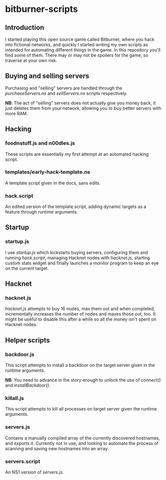 # bitburner-scripts

## Introduction

I started playing this open source game called Bitburner, where you hack into fictional networks, and quickly I started writing my own scripts as intended for automating different things in the game. In this repository you'll find some of them. There may or may not be spoilers for the game, so traverse at your own risk.

## Buying and selling servers

Purchasing and "selling" servers are handled through the _purchaseServers.ns_ and _sellServers.ns_ scripts respectively.

**NB**: The act of "selling" servers does not actually give you money back, it just deletes them from your network, allowing you to buy better servers with more RAM.

## Hacking

### foodnstuff.js and n00dles.js

These scripts are essentially my first attempt at an automated hacking script.

### templates/early-hack-template.ns

A template script given in the docs, sans edits.

### hack.script

An edited version of the template script, adding dynamic targets as a feature through runtime arguments.

## Startup

### startup.js

I use _startup.js_ which kickstarts buying servers, configuring them and running _hack.script_, managing Hacknet nodes with _hacknet.js_, starting custom stats widget and finally launches a monitor program to keep an eye on the current target.

## Hacknet

### hacknet.js

_hacknet.js_ attempts to buy 16 nodes, max them out and when completed, incrementally increases the number of nodes and maxes those out, too. It might be useful to disable this after a while so all the money isn't spent on Hacknet nodes.

## Helper scripts

### backdoor.js

This script attempts to install a backdoor on the target server given in the runtime arguments.

**NB**: You need to advance in the story enough to unlock the use of _connect()_ and _installBackdoor()_.

### killall.js

This script attempts to kill all processes on target server given the runtime arguments.

### servers.js

Contains a manually compiled array of the currently discovered hostnames, and exports it. Currently not in use, and looking to automate the process of scanning and saving new hostnames into an array.

### servers.script

An NS1 version of _servers.js_.
